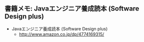 ## 書籍メモ: Javaエンジニア養成読本 (Software Design plus)

* Javaエンジニア養成読本 (Software Design plus) 
  * http://www.amazon.co.jp/dp/4774169315/

